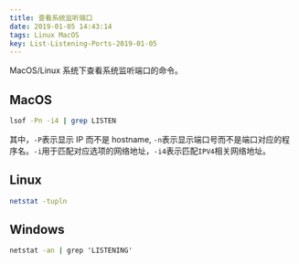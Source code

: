 ```yaml
---
title: 查看系统监听端口
date: 2019-01-05 14:43:14
tags: Linux MacOS
key: List-Listening-Ports-2019-01-05
---
```


MacOS/Linux 系统下查看系统监听端口的命令。

<!--more-->

## MacOS

```zsh
lsof -Pn -i4 | grep LISTEN
```

其中，`-P`表示显示 IP 而不是 hostname, `-n`表示显示端口号而不是端口对应的程序名。`-i`用于匹配对应选项的网络地址，`-i4`表示匹配`IPV4`相关网络地址。

## Linux

```zsh
netstat -tupln
```

## Windows

```cmd
netstat -an | grep 'LISTENING'
```